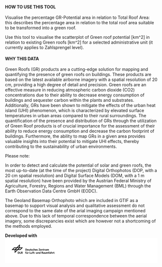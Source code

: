 #### HOW TO USE THIS TOOL

Visualise the percentage GR-Potential area in relation to Total Roof Area: this describes the percentage area in relation to the total roof area suitable to be transformed into a green roof.

Use this tool to visualise the scatterplot of Green roof potential [km^2] in relation to existing Green roofs [km^2] for a selected administrative unit (it currently applies to Zahlsprengel level).


#### WHY THIS DATA

Green Roofs (GR) products are a cutting-edge solution for mapping and quantifying the presence of green roofs on buildings. These products are based on the latest available airborne imagery with a spatial resolution of 20 cm, providing a high degree of detail and precision. Green roofs are an effective measure in reducing atmospheric carbon dioxide (CO2) concentrations due to their ability to decrease energy consumption of buildings and sequester carbon within the plants and substrates. Additionally, GRs have been shown to mitigate the effects of the urban heat island (UHI) phenomenon, which is characterized by elevated surface temperatures in urban areas compared to their rural surroundings. The quantification of the presence and distribution of GRs through the utilization of Green Roof products is of crucial importance for the assessment of their ability to reduce energy consumption and decrease the carbon footprint of buildings. Furthermore, the ability to map GRs in a given area provides valuable insights into their potential to mitigate UHI effects, thereby contributing to the sustainability of urban environments.

Please note:

In order to detect and calculate the potential of solar and green roofs, the most up-to-date (at the time of the project) Digital Orthophotos (DOP, with a 20 cm spatial resolution) and Digital Surface Models (DOM, with a 1 m spatial resolution) have been provided by the Austrian Federal Ministry of Agriculture, Forestry, Regions and Water Management (BML) through the Earth Observation Data Centre GmbH (EODC).

The Geoland Basemap Orthophoto which are included in GTIF as a basemap to support visual analysis and qualitative assessment do not correspond to the same date of the arial imaging campaign mentioned above. Due to this lack of temporal correspondence between the aerial imagery, some discrepancies exist which are however not a shortcoming of the methods employed.

**Developed with**  
![](https://raw.githubusercontent.com/eurodatacube/eodash-assets/main/collections/gtif-logos/dlr_row.jpg)
